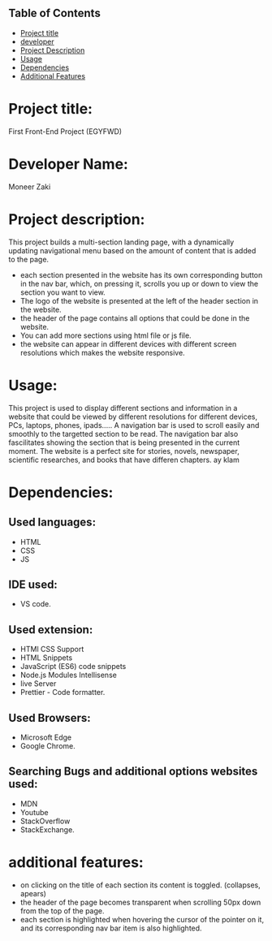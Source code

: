 ## Table of Contents
<ul>
    <li><a href="#protitle">Project title</a></li>
    <li><a href="#devname">developer</a></li>
    <li><a href="#prodesc"> Project Description</a></li>
    <li><a href="#usage"> Usage </a></li>
    <li><a href="#dependencies"> Dependencies </a></li>
    <li><a href="#addfeatures"> Additional Features </a></li>
</ul>


<a id='protitle'></a>


# Project title: 
First Front-End Project (EGYFWD)



<a id='devname'></a>

# Developer Name: 
Moneer Zaki



<a id='prodesc'></a>

# Project description: 
This project builds a multi-section landing page, with a dynamically updating navigational menu based on the amount of content that is added to the page.
- each section presented in the website has its own corresponding button in the nav bar, which, on pressing it, scrolls you up or down to view the section you want to view. 
- The logo of the website is presented at the left of the header section in the website. 
- the header of the page contains all options that could be done in the website. 
- You can add more sections using html file or js file. 
- the website can appear in different devices with different screen resolutions which makes the website responsive. 


<a id='usage'></a>

# Usage: 
This project is used to display different sections and information in a website that could be viewed by different resolutions for different devices, PCs, laptops, phones, ipads..... A navigation bar is used to scroll easily and smoothly to the targetted section to be read. The navigation bar also fascilitates showing the section that is being presented in the current moment. The website is a perfect site for stories, novels, newspaper, scientific researches, and books that have differen chapters. 
ay klam 

<a id=''></a>

# Dependencies: 
## Used languages: 
- HTML
- CSS
- JS

## IDE used: 
- VS code. 

## Used extension: 
- HTMl CSS Support
- HTML Snippets
- JavaScript (ES6) code snippets
- Node.js Modules Intellisense
- live Server
- Prettier - Code formatter.

## Used Browsers: 
- Microsoft Edge
- Google Chrome. 
    
## Searching Bugs and additional options websites used: 
- MDN
- Youtube
- StackOverflow
- StackExchange.
    

<a id='addfeatures'></a>

# additional features: 
- on clicking on the title of each section its content is toggled. (collapses, apears)
- the header of the page becomes transparent when scrolling 50px down from the top of the page. 
- each section is highlighted when hovering the cursor of the pointer on it, and its corresponding nav bar item is also highlighted. 

